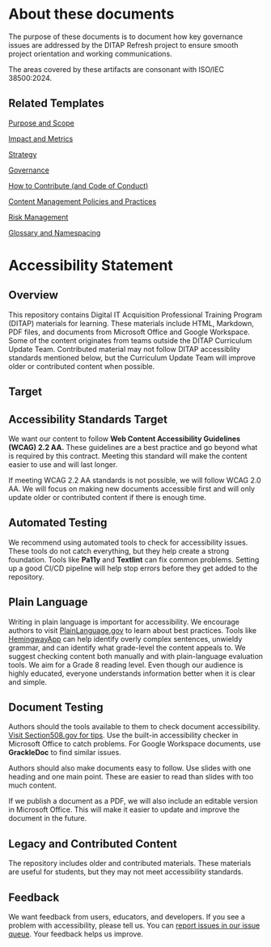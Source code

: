 # About these documents

The purpose of these documents is to document how key governance issues are addressed by the DITAP Refresh project  to ensure smooth project orientation and working communications.

The areas covered by these artifacts are consonant with ISO/IEC 38500:2024.

## Related Templates

[Purpose and Scope](PurposeAndScope.md)

[Impact and Metrics](ImpactAndMetrics.md)

[Strategy](Strategy.md)

[Governance](Governancel.md)

[How to Contribute (and Code of Conduct)](HowToContribute.md)

[Content Management Policies and Practices](ContentManagement.md)

[Risk Management](RiskManagement.md)

[Glossary and Namespacing](GlossaryAndNamespacing.md)



# Accessibility Statement

## Overview

This repository contains Digital IT Acquisition Professional Training Program (DITAP) materials for learning. These materials include HTML, Markdown, PDF files, and documents from Microsoft Office and Google Workspace. Some of the content originates from teams outside the DITAP Curriculum Update Team. Contributed material may not follow DITAP accessiblity standards mentioned below, but the Curriculum Update Team will improve older or contributed content when possible.

## Target

## Accessibility Standards Target

We want our content to follow **Web Content Accessibility Guidelines (WCAG) 2.2 AA.** These guidelines are a best practice and go beyond what is required by this contract. Meeting this standard will make the content easier to use and will last longer.

If meeting WCAG 2.2 AA standards is not possible, we will follow WCAG 2.0 AA. We will focus on making new documents accessible first and will only update older or contributed content if there is enough time.

## Automated Testing

We recommend using automated tools to check for accessibility issues. These tools do not catch everything, but they help create a strong foundation. Tools like **Pa11y** and **Textlint** can fix common problems. Setting up a good CI/CD pipeline will help stop errors before they get added to the repository.

## Plain Language

Writing in plain language is important for accessibility. We encourage authors to visit [PlainLanguage.gov](https://www.plainlanguage.gov/) to learn about best practices. Tools like [HemingwayApp](https://hemingwayapp.com/)  can help identify overly complex sentences, unwieldy grammar, and can identify what grade-level the content appeals to. We suggest checking content both manually and with plain-language evaluation tools. We aim for a Grade 8 reading level. Even though our audience is highly educated, everyone understands information better when it is clear and simple.

## Document Testing

Authors should the tools available to them to check document accessibility. [Visit Section508.gov for tips](https://www.section508.gov/create/). Use the built-in accessibility checker in Microsoft Office to catch problems. For Google Workspace documents, use **GrackleDoc** to find similar issues.

Authors should also make documents easy to follow. Use slides with one heading and one main point. These are easier to read than slides with too much content.

If we publish a document as a PDF, we will also include an editable version in Microsoft Office. This will make it easier to update and improve the document in the future.

## Legacy and Contributed Content

The repository includes older and contributed materials. These materials are useful for students, but they may not meet accessibility standards.

## Feedback

We want feedback from users, educators, and developers. If you see a problem with accessibility, please tell us. You can [report issues in our issue queue](https://github.com/usds/ditap-curriculum-update/issues). Your feedback helps us improve.
